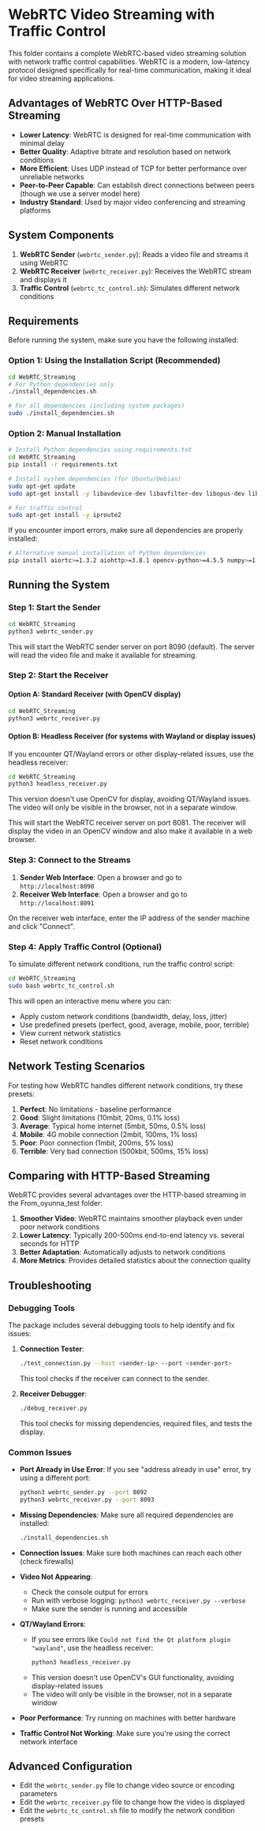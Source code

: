 # WebRTC Video Streaming with Traffic Control

This folder contains a complete WebRTC-based video streaming solution with network traffic control capabilities. WebRTC is a modern, low-latency protocol designed specifically for real-time communication, making it ideal for video streaming applications.

## Advantages of WebRTC Over HTTP-Based Streaming

- **Lower Latency**: WebRTC is designed for real-time communication with minimal delay
- **Better Quality**: Adaptive bitrate and resolution based on network conditions
- **More Efficient**: Uses UDP instead of TCP for better performance over unreliable networks
- **Peer-to-Peer Capable**: Can establish direct connections between peers (though we use a server model here)
- **Industry Standard**: Used by major video conferencing and streaming platforms

## System Components

1. **WebRTC Sender** (`webrtc_sender.py`): Reads a video file and streams it using WebRTC
2. **WebRTC Receiver** (`webrtc_receiver.py`): Receives the WebRTC stream and displays it
3. **Traffic Control** (`webrtc_tc_control.sh`): Simulates different network conditions

## Requirements

Before running the system, make sure you have the following installed:

### Option 1: Using the Installation Script (Recommended)

```bash
cd WebRTC_Streaming
# For Python dependencies only
./install_dependencies.sh

# For all dependencies (including system packages)
sudo ./install_dependencies.sh
```

### Option 2: Manual Installation

```bash
# Install Python dependencies using requirements.txt
cd WebRTC_Streaming
pip install -r requirements.txt

# Install system dependencies (for Ubuntu/Debian)
sudo apt-get update
sudo apt-get install -y libavdevice-dev libavfilter-dev libopus-dev libvpx-dev pkg-config libsrtp2-dev

# For traffic control
sudo apt-get install -y iproute2
```

If you encounter import errors, make sure all dependencies are properly installed:

```bash
# Alternative manual installation of Python dependencies
pip install aiortc>=1.3.2 aiohttp>=3.8.1 opencv-python>=4.5.5 numpy>=1.22.3 av>=9.2.0
```

## Running the System

### Step 1: Start the Sender

```bash
cd WebRTC_Streaming
python3 webrtc_sender.py
```

This will start the WebRTC sender server on port 8090 (default). The server will read the video file and make it available for streaming.

### Step 2: Start the Receiver

#### Option A: Standard Receiver (with OpenCV display)

```bash
cd WebRTC_Streaming
python3 webrtc_receiver.py
```

#### Option B: Headless Receiver (for systems with Wayland or display issues)

If you encounter QT/Wayland errors or other display-related issues, use the headless receiver:

```bash
cd WebRTC_Streaming
python3 headless_receiver.py
```

This version doesn't use OpenCV for display, avoiding QT/Wayland issues. The video will only be visible in the browser, not in a separate window.

This will start the WebRTC receiver server on port 8081. The receiver will display the video in an OpenCV window and also make it available in a web browser.

### Step 3: Connect to the Streams

1. **Sender Web Interface**: Open a browser and go to `http://localhost:8090`
2. **Receiver Web Interface**: Open a browser and go to `http://localhost:8091`

On the receiver web interface, enter the IP address of the sender machine and click "Connect".

### Step 4: Apply Traffic Control (Optional)

To simulate different network conditions, run the traffic control script:

```bash
cd WebRTC_Streaming
sudo bash webrtc_tc_control.sh
```

This will open an interactive menu where you can:
- Apply custom network conditions (bandwidth, delay, loss, jitter)
- Use predefined presets (perfect, good, average, mobile, poor, terrible)
- View current network statistics
- Reset network conditions

## Network Testing Scenarios

For testing how WebRTC handles different network conditions, try these presets:

1. **Perfect**: No limitations - baseline performance
2. **Good**: Slight limitations (10mbit, 20ms, 0.1% loss)
3. **Average**: Typical home internet (5mbit, 50ms, 0.5% loss)
4. **Mobile**: 4G mobile connection (2mbit, 100ms, 1% loss)
5. **Poor**: Poor connection (1mbit, 200ms, 5% loss)
6. **Terrible**: Very bad connection (500kbit, 500ms, 15% loss)

## Comparing with HTTP-Based Streaming

WebRTC provides several advantages over the HTTP-based streaming in the From_oyunna_test folder:

1. **Smoother Video**: WebRTC maintains smoother playback even under poor network conditions
2. **Lower Latency**: Typically 200-500ms end-to-end latency vs. several seconds for HTTP
3. **Better Adaptation**: Automatically adjusts to network conditions
4. **More Metrics**: Provides detailed statistics about the connection quality

## Troubleshooting

### Debugging Tools

The package includes several debugging tools to help identify and fix issues:

1. **Connection Tester**:
   ```bash
   ./test_connection.py --host <sender-ip> --port <sender-port>
   ```
   This tool checks if the receiver can connect to the sender.

2. **Receiver Debugger**:
   ```bash
   ./debug_receiver.py
   ```
   This tool checks for missing dependencies, required files, and tests the display.

### Common Issues

- **Port Already in Use Error**: If you see "address already in use" error, try using a different port:
  ```bash
  python3 webrtc_sender.py --port 8092
  python3 webrtc_receiver.py --port 8093
  ```

- **Missing Dependencies**: Make sure all required dependencies are installed:
  ```bash
  ./install_dependencies.sh
  ```

- **Connection Issues**: Make sure both machines can reach each other (check firewalls)
  
- **Video Not Appearing**:
  - Check the console output for errors
  - Run with verbose logging: `python3 webrtc_receiver.py --verbose`
  - Make sure the sender is running and accessible

- **QT/Wayland Errors**:
  - If you see errors like `Could not find the Qt platform plugin "wayland"`, use the headless receiver:
    ```bash
    python3 headless_receiver.py
    ```
  - This version doesn't use OpenCV's GUI functionality, avoiding display-related issues
  - The video will only be visible in the browser, not in a separate window

- **Poor Performance**: Try running on machines with better hardware

- **Traffic Control Not Working**: Make sure you're using the correct network interface

## Advanced Configuration

- Edit the `webrtc_sender.py` file to change video source or encoding parameters
- Edit the `webrtc_receiver.py` file to change how the video is displayed
- Edit the `webrtc_tc_control.sh` file to modify the network condition presets